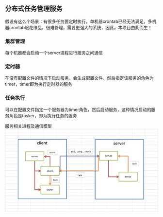 ## 分布式任务管理服务
假设有这么个场景：有很多任务要定时执行，单机器crontab已经无法满足，多机器crontab眼花缭乱，很难管理，需要更强大的系统，因此，本项目由此而生！

### 集群管理
每个机器都会启动一个server进程进行服务之间通信
### 定时器
在没有配置文件的情况下启动服务，会生成配置文件，然后指定该服务的角色为timer，timer即为执行定时器的服务
### 任务执行
可以在配置文件指定一个服务器为timer角色，然后启动服务，这种情况启动的服务角色是tasker，即为执行任务的服务

服务相关进程及通信模型
![image](https://github.com/inferne/notes/blob/master/php/dist_task_server/lx_clip1562223966808_lx.jpg)
